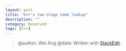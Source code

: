 ```yaml
---
layout: post
title: "G++'s two-stage name lookup"
description: ""
category: Reserved 
tags: [C++]
---
```


> @author: Wei Ang
> @date:
> Written with [StackEdit](https://stackedit.io/).